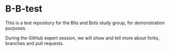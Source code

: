 # B-B-test
This is a test repository for the Bits and Bots study group, for demonstration purposes.

During the GitHub expert session, we will show and tell more about forks, branches and pull requests.
